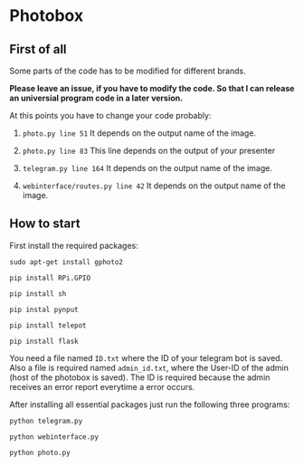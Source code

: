 # Photobox

## First of all
Some parts of the code has to be modified for different brands.

__Please leave an issue, if you have to modify the code. So that I can release an
universial program code in a later version.__

At this points you have to change your code probably:

1. `photo.py line 51`
It depends on the output name of the image.

2. `photo.py line 83`
This line depends on the output of your presenter

3. `telegram.py line 164`
It depends on the output name of the image.

4. `webinterface/routes.py line 42`
It depends on the output name of the image.

## How to start
First install the required packages:

`sudo apt-get install gphoto2`

`pip install RPi.GPIO`

`pip install sh`

`pip instal pynput`

`pip install telepot`

`pip install flask`

You need a file named `ID.txt` where the ID of your telegram bot is saved.
Also a file is required named `admin_id.txt`, where the User-ID of the admin
(host of the photobox is saved). The ID is required because the admin receives
an error report everytime a error occurs.

After installing all essential packages just run the following three programs:

`python telegram.py`

`python webinterface.py`

`python photo.py`
